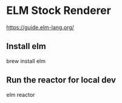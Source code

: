# ELM Stock Renderer

https://guide.elm-lang.org/

## Install elm

brew install elm

## Run the reactor for local dev

elm reactor
